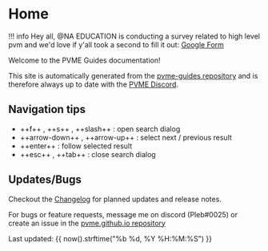 # Home

!!! info
    Hey all, @NA EDUCATION is conducting a survey related to high level pvm and we'd love if y'all took a second to fill it out:
    [Google Form](https://docs.google.com/forms/d/e/1FAIpQLSdef81MxutPeUFPhMaoEyj_9zkcxuu_ay1bB3Z1Unk_rL8ahg/formResponse)

    
   
Welcome to the PVME Guides documentation!

This site is automatically generated from the [pvme-guides repository](https://github.com/pvme/pvme-guides) and is therefore always up to date with the [PVME Discord](https://discord.gg/6djqFVN).

## Navigation tips

* ++f++ , ++s++ , ++slash++ : open search dialog
* ++arrow-down++ , ++arrow-up++ : select next / previous result
* ++enter++ : follow selected result
* ++esc++ , ++tab++ : close search dialog

## Updates/Bugs

Checkout the [Changelog](https://github.com/pvme/pvme.github.io/blob/master/Changelog.md) for planned updates and release notes.

For bugs or feature requests, message me on discord (Pleb#0025) or create an issue in the [pvme.github.io repository](https://github.com/pvme/pvme.github.io)

Last updated: {{ now().strftime("%b %d, %Y %H:%M:%S") }}